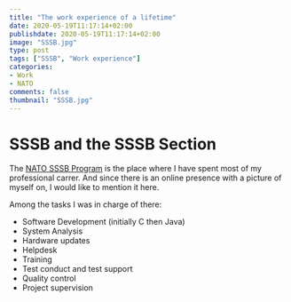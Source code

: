 ```yaml
---
title: "The work experience of a lifetime"
date: 2020-05-19T11:17:14+02:00
publishdate: 2020-05-19T11:17:14+02:00
image: "SSSB.jpg"
type: post
tags: ["SSSB", "Work experience"]
categories:
- Work
- NATO
comments: false
thumbnail: "SSSB.jpg"
---
```

# SSSB and the SSSB Section  

The [NATO SSSB Program]("SSSB.jpg") is the place where I have spent most of my professional carrer. And since there is an online presence with a picture of myself on, I would like to mention it here.

Among the tasks I was in charge of there:

- Software Development (initially C then Java)
- System Analysis
- Hardware updates
- Helpdesk
- Training
- Test conduct and test support
- Quality control
- Project supervision
